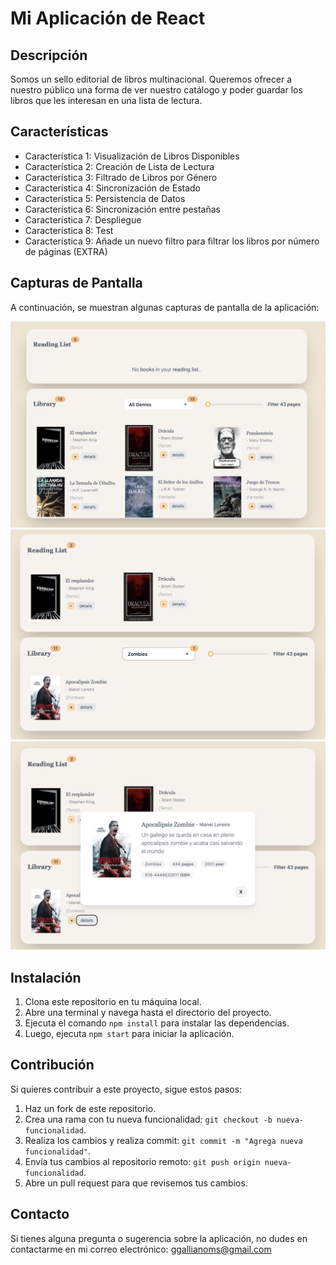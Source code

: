 # Mi Aplicación de React

## Descripción

Somos un sello editorial de libros multinacional. Queremos ofrecer a nuestro público una forma de ver nuestro catálogo y poder guardar los libros que les interesan en una lista de lectura.

## Características

- Característica 1: Visualización de Libros Disponibles
- Característica 2: Creación de Lista de Lectura
- Característica 3: Filtrado de Libros por Género
- Característica 4: Sincronización de Estado
- Característica 5: Persistencia de Datos
- Característica 6: Sincronización entre pestañas
- Característica 7: Despliegue
- Característica 8: Test
- Característica 9: Añade un nuevo filtro para filtrar los libros por número de páginas (EXTRA)

## Capturas de Pantalla

A continuación, se muestran algunas capturas de pantalla de la aplicación:

![Captura de pantalla 1](../gallianoms/public/1.png)
![Captura de pantalla 2](../gallianoms/public/2.png)
![Captura de pantalla 3](../gallianoms/public/3.png)

## Instalación

1. Clona este repositorio en tu máquina local.
2. Abre una terminal y navega hasta el directorio del proyecto.
3. Ejecuta el comando `npm install` para instalar las dependencias.
4. Luego, ejecuta `npm start` para iniciar la aplicación.

## Contribución

Si quieres contribuir a este proyecto, sigue estos pasos:

1. Haz un fork de este repositorio.
2. Crea una rama con tu nueva funcionalidad: `git checkout -b nueva-funcionalidad`.
3. Realiza los cambios y realiza commit: `git commit -m "Agrega nueva funcionalidad"`.
4. Envía tus cambios al repositorio remoto: `git push origin nueva-funcionalidad`.
5. Abre un pull request para que revisemos tus cambios.

## Contacto

Si tienes alguna pregunta o sugerencia sobre la aplicación, no dudes en contactarme en mi correo electrónico: ggallianoms@gmail.com
